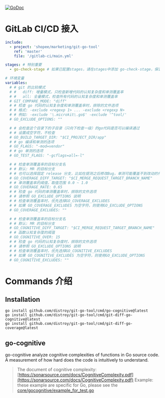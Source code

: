 [![GoDoc](https://godoc.org/github.com/distroy/git-go-tool?status.svg)](https://godoc.org/github.com/distroy/git-go-tool)

# GitLab CI/CD 接入

```yml
include:
  - project: 'shopee/marketing/git-go-tool'
    ref: 'master'
    file: '/gitlab-ci/main.yml'

stages: # 特别重要
  - go-check-stage # 如果已配置stages，请在stages中添加 go-check-stage，保证 go-check-stage 能够识别到

# 环境变量
variables:
  # # git 的比较模式
  # #   diff: 增量模式，只检查新增代码的认知复杂度和单测覆盖率
  # #   all: 全量模式，检查所有代码的认知复杂度和单测覆盖率
  # GIT_COMPARE_MODE: "diff"
  # # 检查 go 代码的认知复杂度和单测覆盖率时，排除的文件选项
  # # 格式: -exclude <regexp 1> ... -exclude <regexp N>
  # # 例如: -exclude '\.microkit\.go$' -exclude '^tool/'
  # GO_EXCLUDE_OPTIONS: ""

  # # 会检查这个目录下的子目录（只向下检查一级）的go代码是否可以编译通过
  # # 设置成空字符，不检查
  # GO_BUILD_TARGET_DIR: "$CI_PROJECT_DIR/app"
  # # go 编译和单测的选项
  # GO_FLAGS: "-mod=vendor"
  # # go 单测的选项
  # GO_TEST_FLAGS: "-gcflags=all=-l"

  # # 检查单测覆盖率的目标分支名
  # # 默认: MR 的目标分支
  # # 也可以选择固定 release 分支，比如在提测之后修改Bug，单测可能覆盖不到改动的代码
  # GO_COVERAGE_DIFF_TARGET: "$CI_MERGE_REQUEST_TARGET_BRANCH_NAME"
  # # 单测覆盖率的阈值，取值范围 0.0 ~ 1.0
  # GO_COVERAGE_RATE: 0.65
  # # 检查 go 代码的单测覆盖率时，排除的文件选项
  # # 请参照 GO_EXCLUDE_OPTIONS 说明
  # # 检查单测覆盖率时，优先选择GO_COVERAGE_EXCLUDES
  # # 如果 GO_COVERAGE_EXCLUDES 为空字符，则使用GO_EXCLUDE_OPTIONS
  # GO_COVERAGE_EXCLUDES: ""

  # # 检查单测覆盖率的目标分支名
  # # 默认: MR 的目标分支
  # GO_COGNITIVE_DIFF_TARGET: "$CI_MERGE_REQUEST_TARGET_BRANCH_NAME"
  # # 函数认知复杂度的阈值
  # GO_COGNITIVE_OVER: 15
  # # 检查 go 代码的认知复杂度时，排除的文件选项
  # # 请参照 GO_EXCLUDE_OPTIONS 说明
  # # 检查单测覆盖率时，优先选择GO_COGNITIVE_EXCLUDES
  # # 如果 GO_COGNITIVE_EXCLUDES 为空字符，则使用GO_EXCLUDE_OPTIONS
  # GO_COGNITIVE_EXCLUDES: ""
```

# Commands 介绍

## Installation

```shell
go install github.com/distroy/git-go-tool/cmd/go-cognitive@latest
go install github.com/distroy/git-go-tool/cmd/git-diff-go-cognitive@latest
go install github.com/distroy/git-go-tool/cmd/git-diff-go-coverage@latest
```

## go-cognitive
go-cognitive analyze cognitive complexities of functions in Go source code. A measurement of how hard does the code is intuitively to understand.

> The document of cognitive complexity: [https://sonarsource.com/docs/CognitiveComplexity.pdf](https://sonarsource.com/docs/CognitiveComplexity.pdf)
> Example: these example are specific for Go, please see the [core/gocognitive/example_for_test.go](https://github.com/distroy/git-go-tool/blob/master/core/gocognitive/example_for_test.go)
